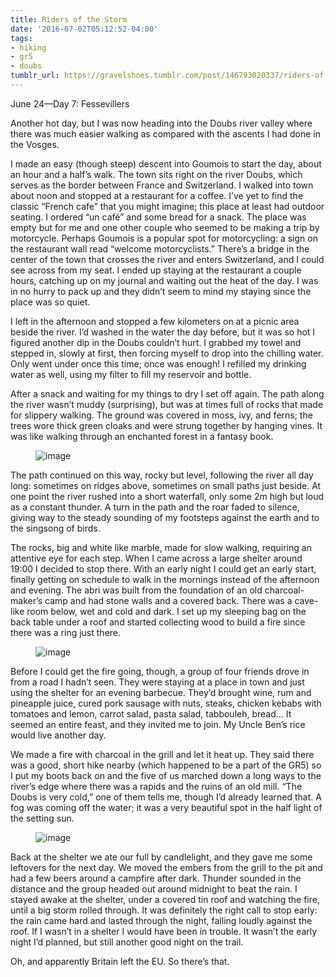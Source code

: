 ```yaml
---
title: Riders of the Storm
date: '2016-07-02T05:12:52-04:00'
tags:
- hiking
- gr5
- doubs
tumblr_url: https://gravelshoes.tumblr.com/post/146793020337/riders-of-the-storm
---
```

June 24—Day 7: Fessevillers

Another hot day, but I was now heading into the Doubs river valley where there was much easier walking as compared with the ascents I had done in the Vosges.

I made an easy (though steep) descent into Goumois to start the day, about an hour and a half’s walk. The town sits right on the river Doubs, which serves as the border between France and Switzerland. I walked into town about noon and stopped at a restaurant for a coffee. I’ve yet to find the classic “French cafe” that you might imagine; this place at least had outdoor seating. I ordered “un café” and some bread for a snack. The place was empty but for me and one other couple who seemed to be making a trip by motorcycle. Perhaps Goumois is a popular spot for motorcycling: a sign on the restaurant wall read “welcome motorcyclists.” There’s a bridge in the center of the town that crosses the river and enters Switzerland, and I could see across from my seat. I ended up staying at the restaurant a couple hours, catching up on my journal and waiting out the heat of the day. I was in no hurry to pack up and they didn’t seem to mind my staying since the place was so quiet.

I left in the afternoon and stopped a few kilometers on at a picnic area beside the river. I’d washed in the water the day before, but it was so hot I figured another dip in the Doubs couldn’t hurt. I grabbed my towel and stepped in, slowly at first, then forcing myself to drop into the chilling water. Only went under once this time; once was enough! I refilled my drinking water as well, using my filter to fill my reservoir and bottle.

After a snack and waiting for my things to dry I set off again. The path along the river wasn’t muddy (surprising), but was at times full of rocks that made for slippery walking. The ground was covered in moss, ivy, and ferns; the trees wore thick green cloaks and were strung together by hanging vines. It was like walking through an enchanted forest in a fantasy book.

<figure data-orig-width="1776" data-orig-height="1184" class="tmblr-full"><img src="https://66.media.tumblr.com/902d3490e461e63e321ee00f38226b3c/tumblr_inline_o9egxvWXbx1uncvcw_540.jpg" alt="image" data-orig-width="1776" data-orig-height="1184"></figure>

The path continued on this way, rocky but level, following the river all day long: sometimes on ridges above, sometimes on small paths just beside. At one point the river rushed into a short waterfall, only some 2m high but loud as a constant thunder. A turn in the path and the roar faded to silence, giving way to the steady sounding of my footsteps against the earth and to the singsong of birds.

The rocks, big and white like marble, made for slow walking, requiring an attentive eye for each step. When I came across a large shelter around 19:00 I decided to stop there. With an early night I could get an early start, finally getting on schedule to walk in the mornings instead of the afternoon and evening. The abri was built from the foundation of an old charcoal-maker’s camp and had stone walls and a covered back. There was a cave-like room below, wet and cold and dark. I set up my sleeping bag on the back table under a roof and started collecting wood to build a fire since there was a ring just there.

<figure data-orig-width="1776" data-orig-height="1184" class="tmblr-full"><img src="https://66.media.tumblr.com/a3a98abc638a629b73b5dcd7ff4aefdf/tumblr_inline_o9ok4fcRQM1uncvcw_540.jpg" alt="image" data-orig-width="1776" data-orig-height="1184"></figure>

Before I could get the fire going, though, a group of four friends drove in from a road I hadn’t seen. They were staying at a place in town and just using the shelter for an evening barbecue. They’d brought wine, rum and pineapple juice, cured pork sausage with nuts, steaks, chicken kebabs with tomatoes and lemon, carrot salad, pasta salad, tabbouleh, bread… It seemed an entire feast, and they invited me to join. My Uncle Ben’s rice would live another day.

We made a fire with charcoal in the grill and let it heat up. They said there was a good, short hike nearby (which happened to be a part of the GR5) so I put my boots back on and the five of us marched down a long ways to the river’s edge where there was a rapids and the ruins of an old mill. “The Doubs is very cold,” one of them tells me, though I’d already learned that. A fog was coming off the water; it was a very beautiful spot in the half light of the setting sun.

<figure data-orig-width="6400" data-orig-height="1440" class="tmblr-full"><img src="https://66.media.tumblr.com/07a69e4255241070e6aa319160fef184/tumblr_inline_o9ok66R6kV1uncvcw_540.jpg" alt="image" data-orig-width="6400" data-orig-height="1440"></figure>

Back at the shelter we ate our full by candlelight, and they gave me some leftovers for the next day. We moved the embers from the grill to the pit and had a few beers around a campfire after dark. Thunder sounded in the distance and the group headed out around midnight to beat the rain. I stayed awake at the shelter, under a covered tin roof and watching the fire, until a big storm rolled through. It was definitely the right call to stop early: the rain came hard and lasted through the night, falling loudly against the roof. If I wasn’t in a shelter I would have been in trouble. It wasn’t the early night I’d planned, but still another good night on the trail.

Oh, and apparently Britain left the EU. So there’s that.


